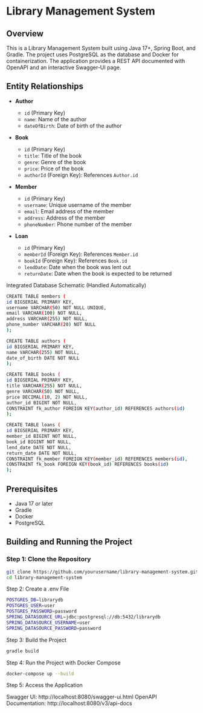# Library Management System

## Overview

This is a Library Management System built using Java 17+, Spring Boot, and Gradle. The project uses PostgreSQL as the database and Docker for containerization. The application provides a REST API documented with OpenAPI and an interactive Swagger-UI page.

## Entity Relationships
- **Author**
    - `id` (Primary Key)
    - `name`: Name of the author
    - `dateOfBirth`: Date of birth of the author

- **Book**
    - `id` (Primary Key)
    - `title`: Title of the book
    - `genre`: Genre of the book
    - `price`: Price of the book
    - `authorId` (Foreign Key): References `Author.id`

- **Member**
    - `id` (Primary Key)
    - `username`: Unique username of the member
    - `email`: Email address of the member
    - `address`: Address of the member
    - `phoneNumber`: Phone number of the member

- **Loan**
    - `id` (Primary Key)
    - `memberId` (Foreign Key): References `Member.id`
    - `bookId` (Foreign Key): References `Book.id`
    - `lendDate`: Date when the book was lent out
    - `returnDate`: Date when the book is expected to be returned

Integrated Database Schematic (Handled Automatically)
```sh
CREATE TABLE members (
id BIGSERIAL PRIMARY KEY,
username VARCHAR(50) NOT NULL UNIQUE,
email VARCHAR(100) NOT NULL,
address VARCHAR(255) NOT NULL,
phone_number VARCHAR(20) NOT NULL
);

CREATE TABLE authors (
id BIGSERIAL PRIMARY KEY,
name VARCHAR(255) NOT NULL,
date_of_birth DATE NOT NULL
);

CREATE TABLE books (
id BIGSERIAL PRIMARY KEY,
title VARCHAR(255) NOT NULL,
genre VARCHAR(50) NOT NULL,
price DECIMAL(10, 2) NOT NULL,
author_id BIGINT NOT NULL,
CONSTRAINT fk_author FOREIGN KEY(author_id) REFERENCES authors(id)
);

CREATE TABLE loans (
id BIGSERIAL PRIMARY KEY,
member_id BIGINT NOT NULL,
book_id BIGINT NOT NULL,
lend_date DATE NOT NULL,
return_date DATE NOT NULL,
CONSTRAINT fk_member FOREIGN KEY(member_id) REFERENCES members(id),
CONSTRAINT fk_book FOREIGN KEY(book_id) REFERENCES books(id)
);
```

## Prerequisites

- Java 17 or later
- Gradle
- Docker
- PostgreSQL

## Building and Running the Project

### Step 1: Clone the Repository

```sh
git clone https://github.com/yourusername/library-management-system.git
cd library-management-system
```
Step 2: Create a .env File
```sh
POSTGRES_DB=librarydb
POSTGRES_USER=user
POSTGRES_PASSWORD=password
SPRING_DATASOURCE_URL=jdbc:postgresql://db:5432/librarydb
SPRING_DATASOURCE_USERNAME=user
SPRING_DATASOURCE_PASSWORD=password
```
Step 3: Build the Project
```sh
gradle build
```

Step 4: Run the Project with Docker Compose
```sh
docker-compose up --build
```

Step 5: Access the Application 

Swagger UI: http://localhost:8080/swagger-ui.html
OpenAPI Documentation: http://localhost:8080/v3/api-docs

